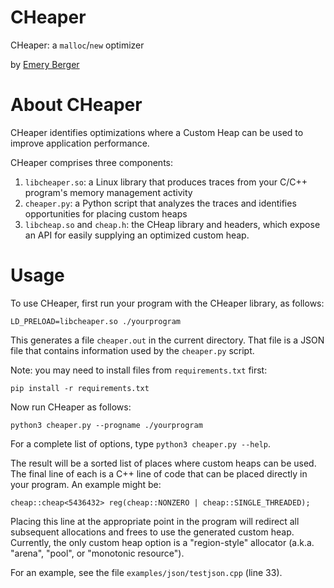 # CHeaper

CHeaper: a `malloc`/`new` optimizer

by [Emery Berger](https://emeryberger.com)

# About CHeaper

CHeaper identifies optimizations where a Custom Heap can be used to improve application performance.

CHeaper comprises three components:

1. `libcheaper.so`: a Linux library that produces traces from your C/C++ program's memory management activity
1. `cheaper.py`: a Python script that analyzes the traces and identifies opportunities for placing custom heaps
1. `libcheap.so` and `cheap.h`: the CHeap library and headers, which expose an API for easily supplying an optimized custom heap. 

# Usage

To use CHeaper, first run your program with the CHeaper library, as follows:

    LD_PRELOAD=libcheaper.so ./yourprogram

This generates a file `cheaper.out` in the current directory. That file is a JSON file that contains information used by the `cheaper.py` script.

Note: you may need to install files from `requirements.txt` first:

    pip install -r requirements.txt

Now run CHeaper as follows:

    python3 cheaper.py --progname ./yourprogram

For a complete list of options, type `python3 cheaper.py --help`.

The result will be a sorted list of places where custom heaps can be used. The final line of each is a C++ line of code that can be placed directly in your program. An example might be:

    cheap::cheap<5436432> reg(cheap::NONZERO | cheap::SINGLE_THREADED);

Placing this line at the appropriate point in the program will redirect all subsequent allocations and frees to use the generated custom heap. Currently, the only custom heap option is a "region-style" allocator (a.k.a. "arena", "pool", or "monotonic resource").

For an example, see the file `examples/json/testjson.cpp` (line 33).
